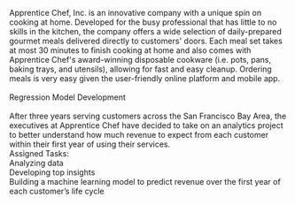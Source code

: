 Apprentice Chef, Inc. is an innovative company with a unique spin on cooking at home. Developed for the busy professional that has little to no skills in the kitchen, the company offers a wide selection of daily-prepared gourmet meals delivered directly to customers' doors. Each meal set takes at most 30 minutes to finish cooking at home and also comes with Apprentice Chef's award-winning disposable cookware (i.e. pots, pans, baking trays, and utensils), allowing for fast and easy cleanup. Ordering meals is very easy given the user-friendly online platform and mobile app.
<br>
<br>
Regression Model Development
<br>
<br>
After three years serving customers across the San Francisco Bay Area, the executives at Apprentice Chef have decided to take on an analytics project to better understand how much revenue to expect from each customer within their first year of using their services.
<br>
Assigned Tasks:
<br>
Analyzing data
<br>
Developing top insights
<br>
Building a machine learning model to predict revenue over the first year of each customer’s life cycle
